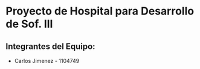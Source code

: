 # Proyecto de Hospital para Desarrollo de Sof. III

## Integrantes del Equipo:

- Carlos Jimenez - 1104749
